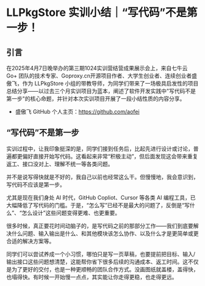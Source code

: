 # LLPkgStore 实训小结｜“写代码”不是第一步！
## 引言
在2025年4月7日晚举办的第三期1024实训营结营成果展示会上，来自七牛云 Go+ 团队的技术专家、Goproxy.cn开源项目作者、大学生创业者、连续创业者盛傲飞，作为 LLPkgStore 小组的带教导师，为同学们带来了一场极具启发性的项目总结分享——以过去三个月实训项目为蓝本，阐述了软件开发实践中"写代码不是第一步"的核心命题，并针对本次实训项目开展了一段小结性质的内容分享。
* 盛傲飞 GitHub 个人主页：https://github.com/aofei
## “写代码”不是第一步

实训过程中，让我印象挺深的是，同学们接到任务后，比起先进行设计或讨论，普遍都更偏好直接开始写代码。这看起来非常“积极主动”，但后面发现这会带来重复返工、接口没对上、理解不统一等各类问题。

并不是说写得快就是不好的，我自己以前也经常这么干。但慢慢地，我会意识到，写代码不应该是第一步。

尤其是现在我们身处 AI 时代，GitHub Copliot、Cursor 等各类 AI 编程工具，已大幅降低了写代码的门槛。于是，“怎么写”已经不是最大的问题了，反倒是“写什么”、“怎么设计”这些问题变得更难、也更重要。

很多时候，真正要花时间动脑子的，是写代码之前的那部分工作——我们到底要解决什么问题、输入输出是什么、和其他模块该怎么协作、以及什么才是更简单或更合适的解决方案等。

同学们可以尝试养成一个小习惯，哪怕只是写一页草稿，也要提前把目标、输入/输出接口这些问题想清楚，这能帮你省下很多后续的沟通成本、返工时间。这不仅是为了更好的交付，也是一种更顺畅的团队合作方式。没画图纸就盖楼，盖得快，也塌得快。有时候一开始慢一点点，其实能让你走得更稳，也走得更远。
